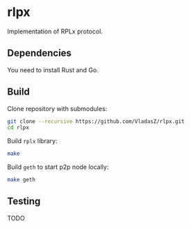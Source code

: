 # rlpx

Implementation of RPLx protocol.

## Dependencies

You need to install Rust and Go.

## Build

Clone repository with submodules:

```bash
git clone --recursive https://github.com/VladasZ/rlpx.git
cd rlpx
```

Build `rplx` library:
```bash
make
```

Build `geth` to start p2p node locally:
```bash
make geth
```

## Testing

TODO